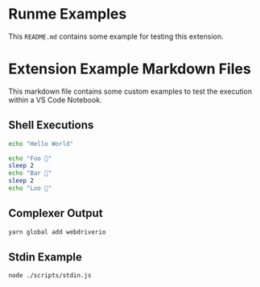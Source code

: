 # Runme Examples

This `README.md` contains some example for testing this extension.

# Extension Example Markdown Files

This markdown file contains some custom examples to test the execution within a VS Code Notebook.

## Shell Executions

```sh
echo "Hello World"
```

```sh {interactive=false}
echo "Foo 👀"
sleep 2
echo "Bar 🕺"
sleep 2
echo "Loo 🚀"
```

## Complexer Output

```sh
yarn global add webdriverio
```

## Stdin Example

```sh
node ./scripts/stdin.js
```
